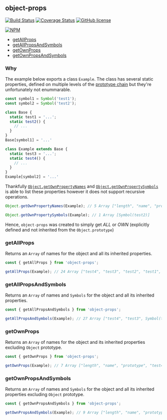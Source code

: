 ## object-props
[![Build Status](https://travis-ci.org/gingur/object-props.svg?branch=master)](https://travis-ci.org/gingur/object-props) [![Coverage Status](https://coveralls.io/repos/github/gingur/object-props/badge.svg?branch=master)](https://coveralls.io/github/gingur/object-props?branch=master) [![GitHub license](https://img.shields.io/badge/license-MIT-blue.svg)](https://raw.githubusercontent.com/gingur/object-props/master/LICENSE)

[![NPM](https://nodei.co/npm/object-props.png?compact=true)](https://nodei.co/npm/object-props/)


* [getAllProps](#getallprops)
* [getAllPropsAndSymbols](#getallpropsandsymbols)
* [getOwnProps](#getownprops)
* [getOwnPropsAndSymbols](#getownpropsandsymbols)

### Why
The example below exports a class `Example`.  The class has several static properties, defined on multiple levels of the [prototype chain](https://developer.mozilla.org/en-US/docs/Web/JavaScript/Inheritance_and_the_prototype_chain) but they're unfortunately not enummarable.

```javascript
const symbol1 = Symbol('test1');
const symbol2 = Symbol('test2');

class Base {
  static test1 = '...';
  static test2() {
    // ...
  }
}
Base[symbol1] = '...'

class Example extends Base {
  static test3 = '...';
  static test4() {
    // ...
  }
}
Example[symbol2] = '...'
```

Thankfully [`Object.getOwnPropertyNames`](https://developer.mozilla.org/en-US/docs/Web/JavaScript/Reference/Global_Objects/Object/getOwnPropertyNames) and [`Object.getOwnPropertySymbols`](https://developer.mozilla.org/en-US/docs/Web/JavaScript/Reference/Global_Objects/Object/getOwnPropertySymbols) is able to list these properties however it does not support recursive operations.

```javascript
Object.getOwnPropertyNames(Example); // 5 Array ["length", "name", "prototype", "test4", "test3"]

Object.getOwnPropertySymbols(Example); // 1 Array [Symbol(test2)]
```

Hence, `object-props` was created to simply get *ALL* or *OWN* (explicitly defined and not inherited from the `Object.prototype`)

### getAllProps
Returns an `Array` of names for the object and all its inherited properties.

```javascript
const { getAllProps } from 'object-props';

getAllProps(Example); // 24 Array ["test4", "test3", "test2", "test1", ...all]
```

### getAllPropsAndSymbols
Returns an `Array` of names and `Symbols` for the object and all its inherited properties.

```javascript
const { getAllPropsAndSymbols } from 'object-props';

getAllPropsAndSymbols(Example); // 27 Array ["test4", "test3", Symbol(test2), "test2", "test1", Symbol(test1), ...all]
```

### getOwnProps
Returns an `Array` of names for the object and its inherited properties excluding `Object` prototype.

```javascript
const { getOwnProps } from 'object-props';

getOwnProps(Example); // 7 Array ["length", "name", "prototype", "test4", "test3", "test2", "test1"]
```

### getOwnPropsAndSymbols
Returns an `Array` of names and `Symbols` for the object and all its inherited properties excluding `Object` prototype.
```javascript
const { getOwnPropsAndSymbols } from 'object-props';

getOwnPropsAndSymbols(Example); // 9 Array ["length", "name", "prototype", "test4", "test3", Symbol(test2), "test2", "test1", Symbol(test1)]
```
